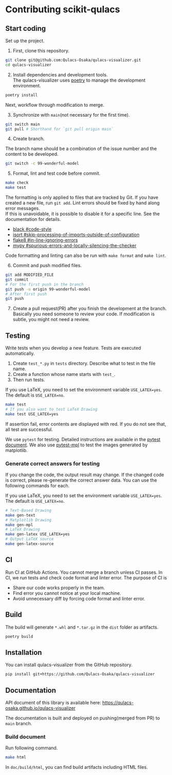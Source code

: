 # Contributing scikit-qulacs

## Start coding

Set up the project.

1. First, clone this repository.

```bash
git clone git@github.com:Qulacs-Osaka/qulacs-visualizer.git
cd qulacs-visualizer
```

2. Install dependencies and development tools.  
The qulacs-visualizer uses [poetry](https://github.com/python-poetry/poetry) to manage the development environment.

```bash
poetry install
```

Next, workflow through modification to merge.  

3. Synchronize with `main`(not necessary for the first time).

```bash
git switch main
git pull # Shorthand for `git pull origin main`
```

4. Create branch.

The branch name should be a combination of the issue number and the content to be developed.

```bash
git switch -c 99-wonderful-model
```

5. Format, lint and test code before commit.

```bash
make check
make test
```

The formatting is only applied to files that are tracked by Git. If you have created a new file, run `git add`.
Lint errors should be fixed by hand along error messages.  
If this is unavoidable, it is possible to disable it for a specific line. See the documentation for details.

- [black #code-style](https://black.readthedocs.io/en/stable/the_black_code_style/current_style.html#code-style)
- [isort #skip-processing-of-imports-outside-of-configuration](https://github.com/PyCQA/isort#skip-processing-of-imports-outside-of-configuration)
- [flake8 #in-line-ignoring-errors](https://flake8.pycqa.org/en/latest/user/violations.html#in-line-ignoring-errors)
- [mypy #spurious-errors-and-locally-silencing-the-checker](https://mypy.readthedocs.io/en/stable/common_issues.html#spurious-errors-and-locally-silencing-the-checker)

Code formatting and linting can also be run with `make format` and `make lint`.  

6. Commit and push modified files.

```bash
git add MODIFIED_FILE
git commit
# For the first push in the branch
git push -u origin 99-wonderful-model
# After first push
git push
```

7. Create a pull request(PR) after you finish the development at the branch. Basically you need someone to review your code. If modification is subtle, you might not need a review.

## Testing

Write tests when you develop a new feature. Tests are executed automatically.

1. Create `test_*.py` in `tests` directory. Describe what to test in the file name.
2. Create a function whose name starts with `test_`. 
3. Then run tests.

If you use LaTeX, you need to set the environment variable `USE_LATEX=yes`. The default is `USE_LATEX=no`.

```bash
make test
# If you also want to test LaTeX Drawing
make test USE_LATEX=yes
```

If assertion fail, error contents are displayed with red. If you do not see that, all test are successful.

We use `pytest` for testing. Detailed instructions are available in the [pytest document](https://docs.pytest.org/en/6.2.x/).
We also use [pytest-mpl](https://github.com/matplotlib/pytest-mpl) to test the images generated by matplotlib.

### Generate correct answers for testing

If you change the code, the output result may change. If the changed code is correct, please re-generate the correct answer data.
You can use the following commands for each.

If you use LaTeX, you need to set the environment variable `USE_LATEX=yes`. The default is `USE_LATEX=no`.

```bash
# Text-Based Drawing
make gen-text
# Matplotlib Drawing
make gen-mpl
# LaTeX Drawing
make gen-latex USE_LATEX=yes
# Output LaTeX source
make gen-latex-source
```

## CI
Run CI at GitHub Actions. You cannot merge a branch unless CI passes.
In CI, we run tests and check code format and linter error.
The purpose of CI is
* Share our code works properly in the team.
* Find error you cannot notice at your local machine.
* Avoid unnecessary diff by forcing code format and linter error.

## Build

The build will generate `*.whl` and `*.tar.gz` in the `dist` folder as artifacts.

```bash
poetry build
```

## Installation

You can install qulacs-visualizer from the GitHub repository.

```bash
pip install git+https://github.com/Qulacs-Osaka/qulacs-visualizer
```

## Documentation

API document of this library is available here: https://qulacs-osaka.github.io/qulacs-visualizer

The documentation is built and deployed on pushing(merged from PR) to `main` branch.

### Build document

Run following command.

```bash
make html
```

In `doc/build/html`, you can find build artifacts including HTML files.
